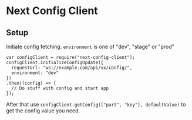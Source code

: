 # Next Config Client

## Setup
Initiate config fetching. `environment` is one of "dev", "stage" or "prod"
```
var configClient = require("next-config-client");
configClient.initializeConfigUpdate({
  requestUrl: "ws://example.com/api/vx/config/",
  environment: "dev"
})
.then((config) => {
  // Do stuff with config and start app
});
```
After that use `configClient.getConfig(["part", "key"], defaultValue)` to get the config value you need.
